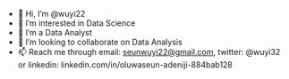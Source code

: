 - 👋 Hi, I’m @wuyi22
- 👀 I’m interested in Data Science
- 🌱 I’m a Data Analyst
- 💞️ I’m looking to collaborate on Data Analysis
- 📫 Reach me through email: seunwuyi22@gmail.com, twitter: @wuyi32 or linkedin: linkedin.com/in/oluwaseun-adeniji-884bab128 

<!---
wuyi22/wuyi22 is a ✨ special ✨ repository because its `README.md` (this file) appears on your GitHub profile.
You can click the Preview link to take a look at your changes.
--->
